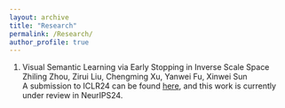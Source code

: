 ```yaml
---
layout: archive
title: "Research"
permalink: /Research/
author_profile: true
---
```


1. Visual Semantic Learning via Early Stopping in Inverse Scale Space  
Zhiling Zhou, Zirui Liu, Chengming Xu, Yanwei Fu, Xinwei Sun  
A submission to ICLR24 can be found [here]([https://openreview.net/pdf?id=wAsjsSe0U6]), and this work is currently under review in NeurIPS24.
